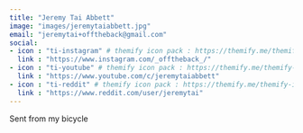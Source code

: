```yaml
---
title: "Jeremy Tai Abbett"
image: "images/jeremytaiabbett.jpg"
email: "jeremytai+offtheback@gmail.com"
social:
- icon : "ti-instagram" # themify icon pack : https://themify.me/themify-icons
  link : "https://www.instagram.com/_offtheback_/"
- icon : "ti-youtube" # themify icon pack : https://themify.me/themify-icons
  link : "https://www.youtube.com/c/jeremytaiabbett"
- icon : "ti-reddit" # themify icon pack : https://themify.me/themify-icons
  link : "https://www.reddit.com/user/jeremytai"
---
```


Sent from my bicycle
